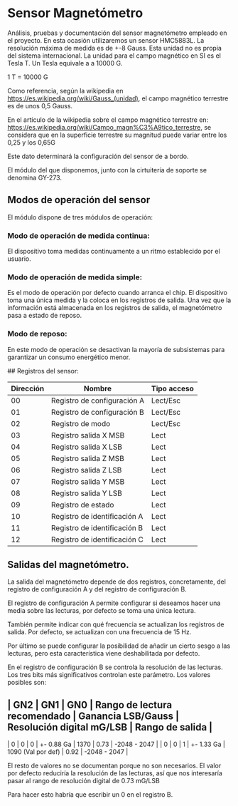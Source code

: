 # Sensor Magnetómetro
Análisis, pruebas y documentación del sensor magnetómetro empleado en el proyecto.
En esta ocasión utilizaremos un sensor HMC5883L.
La resolución máxima de medida es de +-8 Gauss. Esta unidad no es propia del
sistema internacional. La unidad para el campo magnético en SI es el Tesla T.
Un Tesla equivale a a 10000 G.

1 T = 10000 G

Como referencia, según la wikipedia en https://es.wikipedia.org/wiki/Gauss_(unidad),
el campo magnético terrestre es de unos 0,5 Gauss.

En el artículo de la wikipedia sobre el campo magnético terrestre en: https://es.wikipedia.org/wiki/Campo_magn%C3%A9tico_terrestre, se considera que
en la superficie terrestre su magnitud puede variar entre los 0,25 y los 0,65G

Este dato determinará la configuración del sensor de a bordo.

El módulo del que disponemos, junto con la cirtuitería de soporte se denomina
GY-273.

## Modos de operación del sensor
El módulo dispone de tres módulos de operación:

### Modo de operación de medida continua:
El dispositivo toma medidas continuamente a un ritmo establecido por el usuario.


### Modo de operación de medida simple:
Es el modo de operación por defecto cuando arranca el chip. El dispositivo toma
una única medida y la coloca en los registros de salida.
Una vez que la información está almacenada en los registros de salida,
el magnetómetro pasa a estado de reposo.

### Modo de reposo:
En este modo de operación se desactivan la mayoría de subsistemas para garantizar
un consumo energético menor.

## Registros del sensor:

| Dirección | Nombre                        | Tipo acceso |
|-----------|-------------------------------|-------------|
| 00        | Registro de configuración A   | Lect/Esc    |
| 01        | Registro de configuración B   | Lect/Esc    |
| 02        | Registro de modo              | Lect/Esc    |
| 03        | Registro salida X MSB         | Lect        |
| 04        | Registro salida X LSB         | Lect        |
| 05        | Registro salida Z MSB         | Lect        |
| 06        | Registro salida Z LSB         | Lect        |
| 07        | Registro salida Y MSB         | Lect        |
| 08        | Registro salida Y LSB         | Lect        |
| 09        | Registro de estado            | Lect        |
| 10        | Registro de identificación A  | Lect        |
| 11        | Registro de identificación B  | Lect        |
| 12        | Registro de identificación C  | Lect        |

## Salidas del magnetómetro.

La salida del magnetómetro depende de dos registros, concretamente, del registro
de configuración A y del registro de configuración B.

El registro de configuración A permite configurar si deseamos hacer una media sobre
las lecturas, por defecto se toma una única lectura.

También permite indicar con qué frecuencia se actualizan los registros de salida.
Por defecto, se actualizan con una frecuencia de 15 Hz.

Por último se puede configurar la posibilidad de añadir un cierto sesgo a las
lecturas, pero esta característica viene deshabilitada por defecto.

En el registro de configuración B se controla la resolución de las lecturas. Los
tres bits más significativos controlan este parámetro. Los valores posibles son:

|   GN2  |  GN1  |  GN0  | Rango de lectura recomendado | Ganancia LSB/Gauss  |  Resolución digital mG/LSB | Rango de salida |
----------------------------------------------------------------------------------------------------------------------------

|  0    |    0   |   0   | +- 0.88 Ga                   | 1370                | 0.73                       | -2048 - 2047    |
|  0    |    0   |   1   | +- 1.33 Ga                   | 1090 (Val por def)  | 0.92                       | -2048 - 2047    |

El resto de valores no se documentan porque no son necesarios. El valor por defecto reduciría la resolución
de las lecturas, así que nos interesaría pasar al rango de resolución digital de 0.73 mG/LSB

Para hacer esto habría que escribir un 0 en el registro B.
